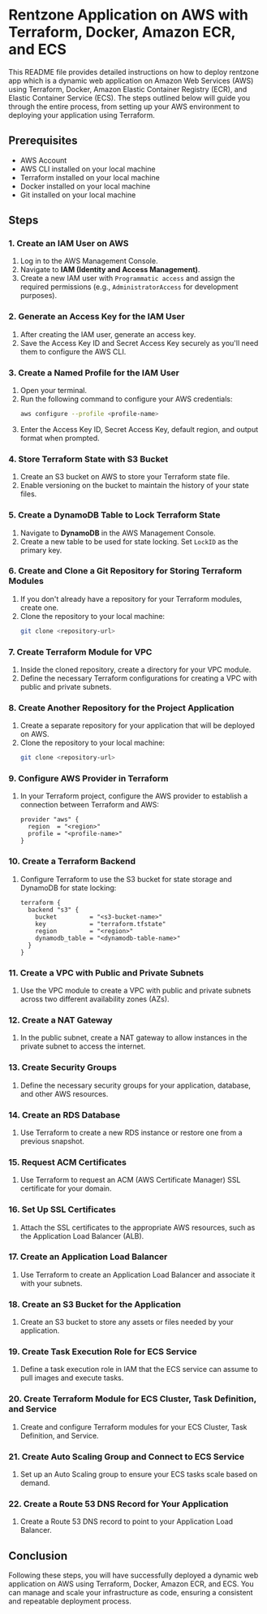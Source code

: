 # Rentzone Application on AWS with Terraform, Docker, Amazon ECR, and ECS

This README file provides detailed instructions on how to deploy rentzone app which is a dynamic web application on Amazon Web Services (AWS) using Terraform, Docker, Amazon Elastic Container Registry (ECR), and Elastic Container Service (ECS). The steps outlined below will guide you through the entire process, from setting up your AWS environment to deploying your application using Terraform.

## Prerequisites

- AWS Account
- AWS CLI installed on your local machine
- Terraform installed on your local machine
- Docker installed on your local machine
- Git installed on your local machine

## Steps

### 1. Create an IAM User on AWS

1. Log in to the AWS Management Console.
2. Navigate to **IAM (Identity and Access Management)**.
3. Create a new IAM user with `Programmatic access` and assign the required permissions (e.g., `AdministratorAccess` for development purposes).

### 2. Generate an Access Key for the IAM User

1. After creating the IAM user, generate an access key.
2. Save the Access Key ID and Secret Access Key securely as you'll need them to configure the AWS CLI.

### 3. Create a Named Profile for the IAM User

1. Open your terminal.
2. Run the following command to configure your AWS credentials:
   ```bash
   aws configure --profile <profile-name>
   ```
3. Enter the Access Key ID, Secret Access Key, default region, and output format when prompted.

### 4. Store Terraform State with S3 Bucket

1. Create an S3 bucket on AWS to store your Terraform state file.
2. Enable versioning on the bucket to maintain the history of your state files.

### 5. Create a DynamoDB Table to Lock Terraform State

1. Navigate to **DynamoDB** in the AWS Management Console.
2. Create a new table to be used for state locking. Set `LockID` as the primary key.

### 6. Create and Clone a Git Repository for Storing Terraform Modules

1. If you don't already have a repository for your Terraform modules, create one.
2. Clone the repository to your local machine:
   ```bash
   git clone <repository-url>
   ```

### 7. Create Terraform Module for VPC

1. Inside the cloned repository, create a directory for your VPC module.
2. Define the necessary Terraform configurations for creating a VPC with public and private subnets.

### 8. Create Another Repository for the Project Application

1. Create a separate repository for your application that will be deployed on AWS.
2. Clone the repository to your local machine:
   ```bash
   git clone <repository-url>
   ```

### 9. Configure AWS Provider in Terraform

1. In your Terraform project, configure the AWS provider to establish a connection between Terraform and AWS:
   ```hcl
   provider "aws" {
     region  = "<region>"
     profile = "<profile-name>"
   }
   ```

### 10. Create a Terraform Backend

1. Configure Terraform to use the S3 bucket for state storage and DynamoDB for state locking:
   ```hcl
   terraform {
     backend "s3" {
       bucket         = "<s3-bucket-name>"
       key            = "terraform.tfstate"
       region         = "<region>"
       dynamodb_table = "<dynamodb-table-name>"
     }
   }
   ```

### 11. Create a VPC with Public and Private Subnets

1. Use the VPC module to create a VPC with public and private subnets across two different availability zones (AZs).

### 12. Create a NAT Gateway

1. In the public subnet, create a NAT gateway to allow instances in the private subnet to access the internet.

### 13. Create Security Groups

1. Define the necessary security groups for your application, database, and other AWS resources.

### 14. Create an RDS Database

1. Use Terraform to create a new RDS instance or restore one from a previous snapshot.

### 15. Request ACM Certificates

1. Use Terraform to request an ACM (AWS Certificate Manager) SSL certificate for your domain.

### 16. Set Up SSL Certificates

1. Attach the SSL certificates to the appropriate AWS resources, such as the Application Load Balancer (ALB).

### 17. Create an Application Load Balancer

1. Use Terraform to create an Application Load Balancer and associate it with your subnets.

### 18. Create an S3 Bucket for the Application

1. Create an S3 bucket to store any assets or files needed by your application.

### 19. Create Task Execution Role for ECS Service

1. Define a task execution role in IAM that the ECS service can assume to pull images and execute tasks.

### 20. Create Terraform Module for ECS Cluster, Task Definition, and Service

1. Create and configure Terraform modules for your ECS Cluster, Task Definition, and Service.

### 21. Create Auto Scaling Group and Connect to ECS Service

1. Set up an Auto Scaling group to ensure your ECS tasks scale based on demand.

### 22. Create a Route 53 DNS Record for Your Application

1. Create a Route 53 DNS record to point to your Application Load Balancer.

## Conclusion

Following these steps, you will have successfully deployed a dynamic web application on AWS using Terraform, Docker, Amazon ECR, and ECS. You can manage and scale your infrastructure as code, ensuring a consistent and repeatable deployment process.
